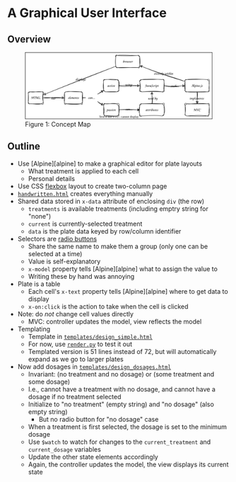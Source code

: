 # A Graphical User Interface

## Overview

<figure id="gui-concept-map">
  <img src="gui_concept_map.svg" alt="concept map of GUI in browser"/>
  <figcaption>Figure 1: Concept Map</figcaption>
</figure>

## Outline

-   Use [Alpine][alpine] to make a graphical editor for plate layouts
    -   What treatment is applied to each cell
    -   Personal details
-   Use CSS [flexbox](g:flexbox) layout to create two-column page
-   [`handwritten.html`](./handwritten.html) creates everything manually
-   Shared data stored in `x-data` attribute of enclosing `div` (the row)
    -   `treatments` is available treatments (including emptry string for "none")
    -   `current` is currently-selected treatment
    -   `data` is the plate data keyed by row/column identifier
-   Selectors are [radio buttons](g:radio-button)
    -   Share the same name to make them a group (only one can be selected at a time)
    -   Value is self-explanatory
    -   `x-model` property tells [Alpine][alpine] what to assign the value to
    -   Writing these by hand was annoying
-   Plate is a table
    -   Each cell's `x-text` property tells [Alpine][alpine] where to get data to display
    -   `x-on:click` is the action to take when the cell is clicked
-   Note: do *not* change cell values directly
    -   MVC: controller updates the model, view reflects the model
-   Templating
    -   Template in [`templates/design_simple.html`](./templates/design_simple.html)
    -   For now, use [`render.py`](./render.py) to test it out
    -   Templated version is 51 lines instead of 72, but will automatically expand as we go to larger plates
-   Now add dosages in [`templates/design_dosages.html`](./templates/design_dosages.html)
    -   Invariant: (no treatment and no dosage) or (some treatment and some dosage)
    -   I.e., cannot have a treatment with no dosage, and cannot have a dosage if no treatment selected
    -   Initialize to "no treatment" (empty string) and "no dosage" (also empty string)
        -   But no radio button for "no dosage" case
    -   When a treatment is first selected, the dosage is set to the minimum dosage
    -   Use `$watch` to watch for changes to the `current_treatment` and `current_dosage` variables
    -   Update the other state elements accordingly
    -   Again, the controller updates the model, the view displays its current state
